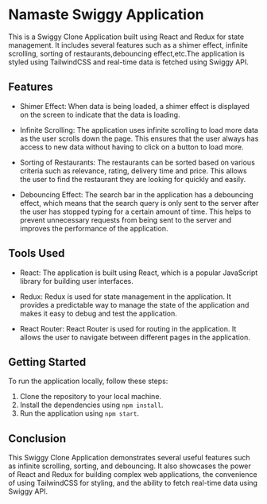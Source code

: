 # Namaste Swiggy Application 

This is a Swiggy Clone Application built using React and Redux for state management. It includes several features such as a shimer effect, infinite scrolling, sorting of restaurants,debouncing effect,etc.The application is styled using TailwindCSS and real-time data is fetched using Swiggy API.

## Features

- Shimer Effect: When data is being loaded, a shimer effect is displayed on the screen to indicate that the data is loading.

- Infinite Scrolling: The application uses infinite scrolling to load more data as the user scrolls down the page. This ensures that the user always has access to new data without having to click on a button to load more.

- Sorting of Restaurants: The restaurants can be sorted based on various criteria such as relevance, rating, delivery time and price. This allows the user to find the restaurant they are looking for quickly and easily.

- Debouncing Effect: The search bar in the application has a debouncing effect, which means that the search query is only sent to the server after the user has stopped typing for a certain amount of time. This helps to prevent unnecessary requests from being sent to the server and improves the performance of the application.

## Tools Used

- React: The application is built using React, which is a popular JavaScript library for building user interfaces.

- Redux: Redux is used for state management in the application. It provides a predictable way to manage the state of the application and makes it easy to debug and test the application.

- React Router: React Router is used for routing in the application. It allows the user to navigate between different pages in the application.

## Getting Started

To run the application locally, follow these steps:

1. Clone the repository to your local machine.
2. Install the dependencies using `npm install`.
3. Run the application using `npm start`.

## Conclusion

This Swiggy Clone Application demonstrates several useful features such as infinite scrolling, sorting, and debouncing. It also showcases the power of React and Redux for building complex web applications, the convenience of using TailwindCSS for styling, and the ability to fetch real-time data using Swiggy API.

